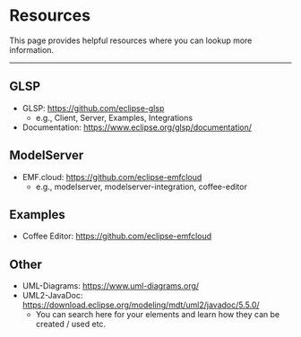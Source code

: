 # Resources

This page provides helpful resources where you can lookup more information.

---

## GLSP

- GLSP: <https://github.com/eclipse-glsp>
  - e.g., Client, Server, Examples, Integrations
- Documentation: <https://www.eclipse.org/glsp/documentation/>

## ModelServer

- EMF.cloud: <https://github.com/eclipse-emfcloud>
  - e.g., modelserver, modelserver-integration, coffee-editor

## Examples

- Coffee Editor: <https://github.com/eclipse-emfcloud>

## Other

- UML-Diagrams: <https://www.uml-diagrams.org/>
- UML2-JavaDoc: <https://download.eclipse.org/modeling/mdt/uml2/javadoc/5.5.0/>
  - You can search here for your elements and learn how they can be created / used etc.
